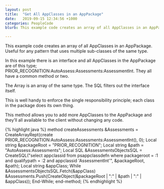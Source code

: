 ```yaml
---
layout: post
title:  "Get All AppClasses in an AppPackage"
date:   2019-09-15 12:34:56 +1000
categories: PeopleCode
blurb: This example code creates an array of all AppClasses in an AppPackage. Useful for any pattern that uses multiple sub-classes of the same type.

---
```


This example code creates an array of all AppClasses in an AppPackage. Useful for any pattern that uses multiple sub-classes of the same type.

In this example there is an interface and all AppClasses in the AppPackage are of this type; PRIOR_RECOGNITION:AutoAssess:Assessments:AssessmentInt. They all have a common method or two.

The Array is an array of the same type. The SQL filters out the interface itself.

This is well handy to enforce the single responsibility principle; each class in the package does its own thing.

This method allows you to add more AppClasses to the AppPackage and they’ll all available to the client without changing any code.

{% highlight java %}
method createAssessments
   &Assessments = CreateArrayRept(create PRIOR_RECOGNITION:AutoAssess:Assessments:AssessmentInt(), 0);
   Local string &packageRoot = "PRIOR_RECOGNITION";
   Local string &path = "AutoAssess:Assessments";
   Local SQL &AssessmentsObjectsSQL = CreateSQL("select appclassid from psappclassdefn where packageroot = :1 and qualifypath = :2 and appclassid  'AssessmentInt'", &packageRoot, &path);
   Local string &appClass;
   While &AssessmentsObjectsSQL.Fetch(&appClass)
      &Assessments.Push(CreateObject(&packageRoot | ":" | &path | ":" | &appClass));
   End-While;
end-method;
{% endhighlight %}
<!--stackedit_data:
eyJoaXN0b3J5IjpbLTEzNTg0MDQ3NTJdfQ==
-->